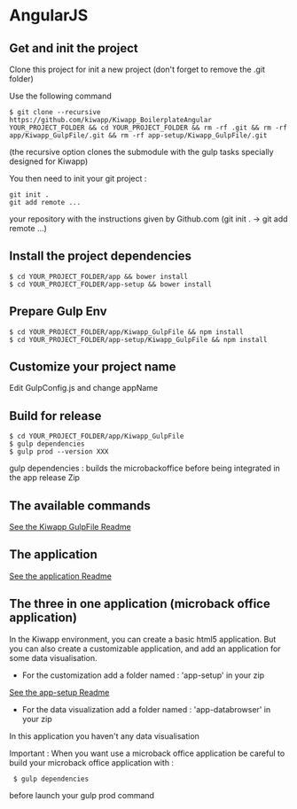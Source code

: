 # AngularJS

## Get and init the project

Clone this project for init a new project (don't forget to remove the .git folder)

Use the following command
```shell
$ git clone --recursive https://github.com/kiwapp/Kiwapp_BoilerplateAngular YOUR_PROJECT_FOLDER && cd YOUR_PROJECT_FOLDER && rm -rf .git && rm -rf app/Kiwapp_GulpFile/.git && rm -rf app-setup/Kiwapp_GulpFile/.git
```
(the recursive option clones the submodule with the gulp tasks specially designed for Kiwapp)

You then need to init your git project :
```shell
git init .
git add remote ...
```
 your repository with the instructions given by Github.com (git init . -> git add remote ...)

## Install the project dependencies

```shell
$ cd YOUR_PROJECT_FOLDER/app && bower install
$ cd YOUR_PROJECT_FOLDER/app-setup && bower install
```

## Prepare Gulp Env

```shell
$ cd YOUR_PROJECT_FOLDER/app/Kiwapp_GulpFile && npm install
$ cd YOUR_PROJECT_FOLDER/app-setup/Kiwapp_GulpFile && npm install
```

## Customize your project name

Edit GulpConfig.js and change appName

## Build for release
```shell
$ cd YOUR_PROJECT_FOLDER/app/Kiwapp_GulpFile
$ gulp dependencies
$ gulp prod --version XXX
```

gulp dependencies : builds the microbackoffice before being integrated in the app release Zip

## The available commands

  <a href="https://github.com/kiwapp/Kiwapp_GulpFile/blob/master/README.md">See the Kiwapp GulpFile Readme</a>

## The application

 <a href="app/Readme.md">See the application Readme</a>

## The three in one application (microback office application)

In the Kiwapp environment, you can create a basic html5 application.
But you can also create a customizable application, and add an application for some data visualisation.

 - For the customization add a folder named : 'app-setup' in your zip

 <a href="app-setup/Readme.md">See the app-setup Readme</a>

 - For the data visualization add a folder named : 'app-databrowser' in your zip

 In this application you haven't any data visualisation

Important : When you want use a microback office application be careful to build your microback office application with :

```shell
 $ gulp dependencies
```

 before launch your gulp prod command


